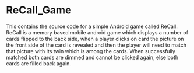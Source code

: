 # ReCall_Game
This contains the source code for a simple Android game called ReCall.
ReCall is a memory based mobile android game which displays a number of cards flipped to the back side, when a player clicks on card the picture on the front side of the card is revealed and then the player will need to match that picture with its twin which is among the cards.
When successfully matched both cards are dimmed and cannot be clicked again, else both cards are filled back again.  
